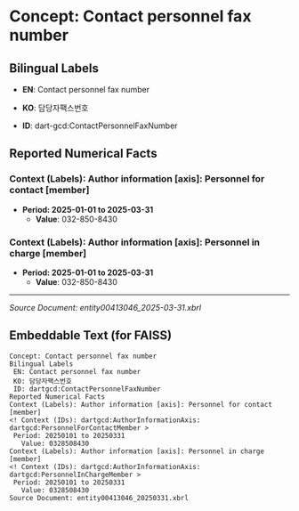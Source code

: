 # Concept: Contact personnel fax number

## Bilingual Labels
- **EN**: Contact personnel fax number
- **KO**: 담당자팩스번호

- **ID**: dart-gcd:ContactPersonnelFaxNumber

## Reported Numerical Facts

### **Context (Labels): Author information [axis]: Personnel for contact [member]**
<!-- Context (IDs): dart-gcd:AuthorInformationAxis: dart-gcd:PersonnelForContactMember -->
- **Period: 2025-01-01 to 2025-03-31**
  - **Value**: 032-850-8430

### **Context (Labels): Author information [axis]: Personnel in charge [member]**
<!-- Context (IDs): dart-gcd:AuthorInformationAxis: dart-gcd:PersonnelInChargeMember -->
- **Period: 2025-01-01 to 2025-03-31**
  - **Value**: 032-850-8430

---
*Source Document: entity00413046_2025-03-31.xbrl*
## Embeddable Text (for FAISS)
```text
Concept: Contact personnel fax number
Bilingual Labels
 EN: Contact personnel fax number
 KO: 담당자팩스번호
 ID: dartgcd:ContactPersonnelFaxNumber
Reported Numerical Facts
Context (Labels): Author information [axis]: Personnel for contact [member]
<! Context (IDs): dartgcd:AuthorInformationAxis: dartgcd:PersonnelForContactMember >
 Period: 20250101 to 20250331
   Value: 0328508430
Context (Labels): Author information [axis]: Personnel in charge [member]
<! Context (IDs): dartgcd:AuthorInformationAxis: dartgcd:PersonnelInChargeMember >
 Period: 20250101 to 20250331
   Value: 0328508430
Source Document: entity00413046_20250331.xbrl
```
